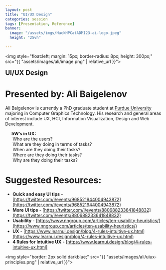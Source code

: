 ```yaml
---
layout: post
title: "UI/UX Design"
categories: session
tags: [Presentation, Reference]
banner:
  image: "/assets/imgs/HackHPCatADMI23-ai-logo.jpeg"
  height: "25vh"

---
```

<img style="float:left; margin: 15px; border-radius: 8px; height: 300px;" src="{{ "assets/images/ali/image.png" | relative_url }}">

<h2 style="margin-top: 1px; padding-top: 1px;" > UI/UX Design </h2>

# Presented by: Ali Baigelenov <a href="mailto:abaigele@purdue.edu"> <i style="color: black" class="fa-solid fa-envelope"></i></a> <a href="https://www.linkedin.com/in/ali-baigelenov/"><i style="color: darkblue" class="fa-brands fa-linkedin"></i></a>

Ali Baigelenov is currently a PhD graduate student at [Purdue University](https://www.purdue.edu) majoring in Computer Graphics Technology. His research and general areas of interest include UX, HCI, Information Visualization, Design and Web Development. 

<p style="margin-left: 20px; ">
<strong>5W’s in UX:</strong> <br>
  &nbsp;Who are the users?<br>
  &nbsp;What are they doing in terms of tasks?<br>
  &nbsp;When are they doing their tasks?<br>
  &nbsp;Where are they doing their tasks?<br>
  &nbsp;Why are they doing their tasks?<br>
</p>

# Suggested Resources: 

* **Quick and easy UI tips** - [https://twitter.com/i/events/968521944004943872](https://twitter.com/i/events/968521944004943872)
* **More UI tips** - [https://twitter.com/i/events/880688233641848832](https://twitter.com/i/events/880688233641848832)
* **Usability** - [https://www.nngroup.com/articles/ten-usability-heuristics/](https://www.nngroup.com/articles/ten-usability-heuristics/)
* **UX** -  [https://www.learnui.design/blog/4-rules-intuitive-ux.html](https://www.learnui.design/blog/4-rules-intuitive-ux.html)
* **4 Rules for Intuitive UX** - [https://www.learnui.design/blog/4-rules-intuitive-ux.html]
  
<img style="border: 2px solid darkblue;"  src="{{ "assets/images/ali/uiux-principles.png" | relative_url }}">






 



